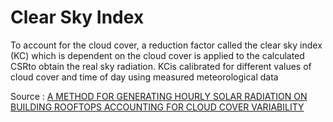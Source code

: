 # Clear Sky Index

To account for the cloud cover, a reduction factor called the clear sky index (KC) which is dependent on the cloud cover is applied to the calculated CSRto obtain the real sky radiation. KCis calibrated for different values of cloud cover and time of day using measured meteorological data

Source : [A METHOD FOR GENERATING HOURLY SOLAR RADIATION ON BUILDING ROOFTOPS ACCOUNTING FOR CLOUD COVER VARIABILITY](https://infoscience.epfl.ch/record/213400/files/7_MIGLANI.pdf)